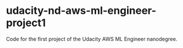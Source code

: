 # udacity-nd-aws-ml-engineer-project1
Code for the first project of the Udacity AWS ML Engineer nanodegree.
